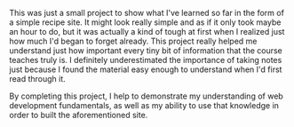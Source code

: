 This was just a small project to show what I've learned so far in the form of a simple recipe site. It might look really simple and as if it only took maybe an hour to do, but it was actually a kind of tough at first when I realized just how much I'd began to forget already. This project really helped me understand just how important every tiny bit of information that the course teaches truly is. I definitely underestimated the importance of taking notes just because I found the material easy enough to understand when I'd first read through it.

By completing this project, I help to demonstrate my understanding of web development fundamentals, as well as my ability to use that knowledge in order to built the aforementioned site. 

